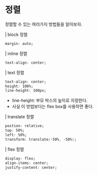 # 정렬

정렬할 수 있는 여러가지 방법들을 알아보자.

| block 정렬

```css
margin: auto;
```

| inline 정렬

```css
text-align: center;
```

| text 정렬

```css
text-align: center;
height: 100%;
line-height: 100px;
```

- line-height: 부모 박스의 높이로 지정한다.
- 사실 이 방법보다는 flex box를 사용하면 좋다.

| translate 정렬

```css
postion: relative;
top: 50%;
left: 50%;
transform: translate(-50%, -50%);
```

| flex 정렬

```css
display: flex;
align-items: center;
justify-content: center;
```
